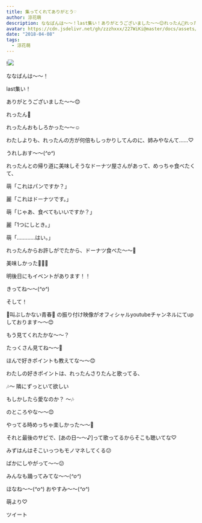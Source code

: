```yaml
---
title: 集ってくれてありがとう♡
author: 涼花萌
description: ななばんは〜〜！last集い！ありがとうございました〜〜😊れったん💓れったんおもしろかった〜〜☺️わたしよりも、れったんの方が...
avatar: https://cdn.jsdelivr.net/gh/zzzhxxx/227WiKi@master/docs/assets/photo/avatar/moe.jpg
date: "2018-04-08"
tags:
  - 涼花萌
---
```


!![](https://cdn.jsdelivr.net/gh/zzzhxxx/227WiKi-image@master/blog-image/moe-2018-04-08_1.jpg)







ななばんは〜〜！




last集い！



ありがとうございました〜〜😊






れったん💓











れったんおもしろかった〜〜☺️






わたしよりも、れったんの方が何倍もしっかりしてんのに、姉みやなんて……♡




うれしおす〜〜(*^o^*)













れったんとの帰り道に美味しそうなドーナツ屋さんがあって、めっちゃ食べたくて、







萌「これはパンですか？」

麗「これはドーナツです。」

萌「じゃあ、食べてもいいですか？」

麗「1つにしとき。」

萌「…………はい。」








れったんからお許しがでたから、ドーナツ食べた〜〜🍩




美味しかった💓💓💓











明後日にもイベントがあります！！






きってね〜〜(*^o^*)














そして！



🌸叫ぶしかない青春🌸
の振り付け映像がオフィシャルyoutubeチャンネルにてupしております〜〜😊




もう見てくれたかな〜〜？






たっくさん見てね〜〜👀





ほんで好きポイントも教えてな〜〜😊







わたしの好きポイントは、れったんさりたんと歌ってる、





🎶〜  隣にずっといて欲しい




  もしかしたら愛なのか？   〜🎶



のところやな〜〜😊




やってる時めっちゃ楽しかった〜〜🤗









それと最後のサビで、[あの日〜〜♪]って歌ってるからそこも聴いてな♡





みずはんはそこいっつもモノマネしてくる😕



ばかにしやがって〜〜😕










みんなも踊ってみてな〜〜(*^o^*)









ほなね〜〜(*^o^*)
おやすみ〜〜(*^o^*)




萌より♡


ツイート



